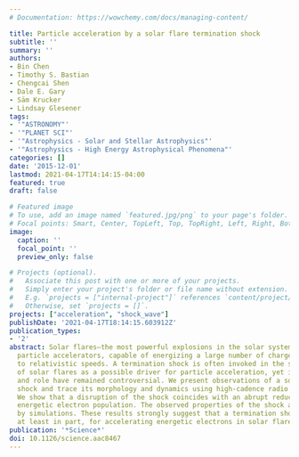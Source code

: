 ```yaml
---
# Documentation: https://wowchemy.com/docs/managing-content/

title: Particle acceleration by a solar flare termination shock
subtitle: ''
summary: ''
authors:
- Bin Chen
- Timothy S. Bastian
- Chengcai Shen
- Dale E. Gary
- Säm Krucker
- Lindsay Glesener
tags:
- '"ASTRONOMY"'
- '"PLANET SCI"'
- '"Astrophysics - Solar and Stellar Astrophysics"'
- '"Astrophysics - High Energy Astrophysical Phenomena"'
categories: []
date: '2015-12-01'
lastmod: 2021-04-17T14:14:15-04:00
featured: true
draft: false

# Featured image
# To use, add an image named `featured.jpg/png` to your page's folder.
# Focal points: Smart, Center, TopLeft, Top, TopRight, Left, Right, BottomLeft, Bottom, BottomRight.
image:
  caption: ''
  focal_point: ''
  preview_only: false

# Projects (optional).
#   Associate this post with one or more of your projects.
#   Simply enter your project's folder or file name without extension.
#   E.g. `projects = ["internal-project"]` references `content/project/deep-learning/index.md`.
#   Otherwise, set `projects = []`.
projects: ["acceleration", "shock_wave"]
publishDate: '2021-04-17T18:14:15.603912Z'
publication_types:
- '2'
abstract: Solar flares—the most powerful explosions in the solar system—are also efficient
  particle accelerators, capable of energizing a large number of charged particles
  to relativistic speeds. A termination shock is often invoked in the standard model
  of solar flares as a possible driver for particle acceleration, yet its existence
  and role have remained controversial. We present observations of a solar flare termination
  shock and trace its morphology and dynamics using high-cadence radio imaging spectroscopy.
  We show that a disruption of the shock coincides with an abrupt reduction of the
  energetic electron population. The observed properties of the shock are well reproduced
  by simulations. These results strongly suggest that a termination shock is responsible,
  at least in part, for accelerating energetic electrons in solar flares.
publication: '*Science*'
doi: 10.1126/science.aac8467
---
```

